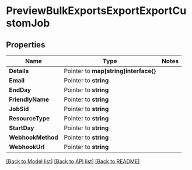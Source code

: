 # PreviewBulkExportsExportExportCustomJob

## Properties
Name | Type | Notes
------------ | ------------- | -------------
**Details** | Pointer to **map[string]interface{}** | 
**Email** | Pointer to **string** | 
**EndDay** | Pointer to **string** | 
**FriendlyName** | Pointer to **string** | 
**JobSid** | Pointer to **string** | 
**ResourceType** | Pointer to **string** | 
**StartDay** | Pointer to **string** | 
**WebhookMethod** | Pointer to **string** | 
**WebhookUrl** | Pointer to **string** | 

[[Back to Model list]](../README.md#documentation-for-models) [[Back to API list]](../README.md#documentation-for-api-endpoints) [[Back to README]](../README.md)


